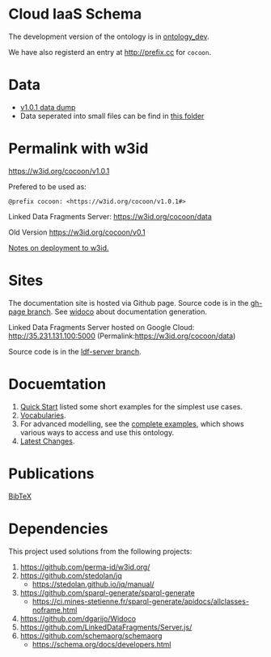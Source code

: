 # Cloud IaaS Schema
The development version of the ontology is in [ontology_dev](ontology_dev/README.md).

We have also registerd an entry at http://prefix.cc for `cocoon`.

# Data
- [v1.0.1 data dump](data/v1_0_1.ttl)
- Data seperated into small files can be find in [this folder](example/sparql-generate/result/)

# Permalink with w3id
https://w3id.org/cocoon/v1.0.1

Prefered to be used as:

    @prefix cocoon: <https://w3id.org/cocoon/v1.0.1#>

Linked Data Fragments Server: https://w3id.org/cocoon/data

Old Version https://w3id.org/cocoon/v0.1

[Notes on deployment to w3id.](w3id.md)

# Sites
The documentation site is hosted via Github page.
Source code is in the [gh-page branch](https://github.com/miranda-zhang/cloud-computing-schema/tree/gh-pages).
See [widoco](widoco/README.md) about documentation generation.

Linked Data Fragments Server hosted on Google Cloud:
http://35.231.131.100:5000
(Permalink:https://w3id.org/cocoon/data)

Source code is in the [ldf-server branch](https://github.com/miranda-zhang/cloud-computing-schema/tree/ldf-server).

# Docuemtation
1. [Quick Start](example/quickstart.md) listed some short examples for the simplest use cases.
2. [Vocabularies](vocabularies.md).
3. For advanced modelling, see the [complete examples](example/README.md), which shows various ways to access and use this ontology.
4. [Latest Changes](revision_history.md).

# Publications
[BibTeX](BibTeX.md)

# Dependencies
This project used solutions from the following projects:
1. https://github.com/perma-id/w3id.org/
2. https://github.com/stedolan/jq
   - https://stedolan.github.io/jq/manual/
3. https://github.com/sparql-generate/sparql-generate
   - https://ci.mines-stetienne.fr/sparql-generate/apidocs/allclasses-noframe.html
4. https://github.com/dgarijo/Widoco
5. https://github.com/LinkedDataFragments/Server.js/
6. https://github.com/schemaorg/schemaorg
   - https://schema.org/docs/developers.html
